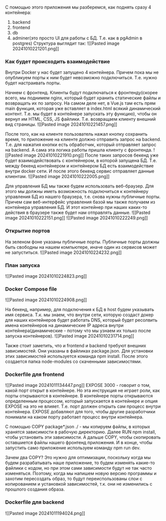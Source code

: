 С помощью этого приложения мы разберемся, как поднять сразу 4 контейнера:
1. backend
2. frontend
3. db
4. adminer(это просто UI для работы с БД. Т.е. как в pgAdmin в postgres)
Структура выглядит так:
![[Pasted image 20241010221201.png]]

### Как будет происходить взаимодействие
Внутри Docker у нас будет запущено 4 контейнера. Причем пока мы не опубликуем порты к ним будет невозможно подключиться. Т.е. нужно будет настраивать порты. 

Начнем с фронтенд. Клиенты будут подключаться к фронтенду(скорее всего, мы поднимем nginx, который будет хранить статические файлы и возвращать их по запросу. На самом деле нет, в Vue.js там есть прям main функция, которая уже вставляет в index.html всякий динамический контент. Т.е. мы будет в контейнере запускать эту функцию), чтобы он вернул им HTML, CSS, JS файлики. Т.е. возвращаем клиенту внешний вид страницы.
![[Pasted image 20241010221457.png]]

После того, как на клиенте пользователь нажал кнопку сохранить время, то приложение на клиенте должно отправить запрос на backend. Т.е. для нажатия кнопки есть обработчик, который отправляет запрос на backend. А сама эта логика работы пришла клиенту с фронтенда.
![[Pasted image 20241010221910.png]]
После таких запросов бекенд уже будет взаимодействовать с контейнером, в которой запущена БД. Т.е. между бекенд контейнером и контейнером БД есть взаимодействие внутри docker сети. И после этого бекенд сервис отправляет данные клиентам.
![[Pasted image 20241010222005.png]]

Для управления БД мы также будем использовать веб-браузер. Для этого мы должны иметь возможность подключиться к контейнеру управления БД из нашего браузера, т.е. снова нужны публичные порты. Причем сам веб-интерфейс управления базой мы также получаем из контейнера управления БД. И этот контейнер при наших каких-то действия в браузере также будет нам отправлять данные.
![[Pasted image 20241010222151.png]]
![[Pasted image 20241010222249.png]]

### Открытие портов
На зеленом фоне указаны публичные порты. Публичные порты должны быть свободны на нашем компьютере, иначе один из сервисов может не запуститься.
![[Pasted image 20241010224232.png]]

### План запуска
![[Pasted image 20241010224823.png]]

### Docker Compose file
![[Pasted image 20241010224908.png]]

На бекенд, например, для подключения к БД в host будем указывать имя сервиса. Т.к. мы знаем, что внутри сети, которую создаст докер для наших контейнеров будет работать DNS, который будет ресолвить имена контейнеров на динамические IP адреса внутри контейнера(динамические - потому что мы узнаем их только после запуска контейнеров).
![[Pasted image 20241010231714.png]]

Также стоит заметить, что и frontend и backend требуют внешних зависимостей. Они указаны в файликах package.json. Для установки этих зависимостей используется команда npm install. После этого создается папка node-modules со скаченными зависимостями. 

### Dockerfile для frontend
![[Pasted image 20241011134447.png]]
EXPOSE 3000 - говорит о том, какой порт открыт в контейнере. Но эта инструкция не играет роли, как порты открываются в контейнере. В контейнере порты открываются определенным процессом, который запускается в контейнере и опция EXPOSE на это не влияет. Т.е. порт должен открыть сам процесс внутри контейнера. EXPOSE добавляют для того, чтобы другие разработчики понимали на каком порту работает процесс внутри контейнера.

С помощью COPY package*.json ./ - мы копируем файлы, в которых хранятся зависимости в рабочую директорию. Далее RUN npm install, чтобы установить эти зависимости. А дальше COPY, чтобы скопировать оставшиется файлы нашего фронтенд приложения. И в конце, чтобы запустить само приложение используем команду npm run dev.

Зачем два COPY? Это нужно для оптимизации, поскольку когда мы будем разрабатывать наше приложение, то будем изменять какие-то файлики с кодом, но при этом сами зависимости будут не так часто изменяться. Поэтому, когда мы напишем новую версию программы и захотим пересоздать образ, то будут переиспользованы слои с копированием и установкой зависимостей, т.к. они не изменились с прошлого создания образа.

### Dockerfile для backend
![[Pasted image 20241011194024.png]]
